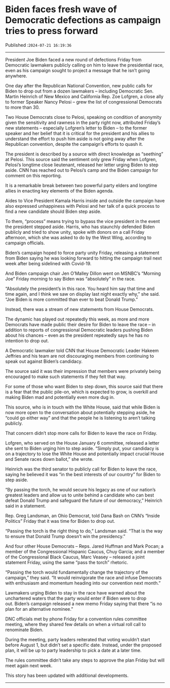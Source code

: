# Biden faces fresh wave of Democratic defections as campaign tries to press forward

Published :`2024-07-21 16:19:36`

---

President Joe Biden faced a new round of defections Friday from Democratic lawmakers publicly calling on him to leave the presidential race, even as his campaign sought to project a message that he isn’t going anywhere.

One day after the Republican National Convention, new public calls for Biden to drop out from a dozen lawmakers – including Democratic Sen. Martin Heinrich of New Mexico and California Rep. Zoe Lofgren, a close ally to former Speaker Nancy Pelosi – grew the list of congressional Democrats to more than 30.

Two House Democrats close to Pelosi, speaking on condition of anonymity given the sensitivity and rawness in the party right now, attributed Friday’s new statements – especially Lofgren’s letter to Biden – to the former speaker and her belief that it is critical for the president and his allies to understand the effort to push him aside is not going away after the Republican convention, despite the campaign’s efforts to quash it.

The president is described by a source with direct knowledge as “seething” at Pelosi. This source said the sentiment only grew Friday when Lofgren, Pelosi’s longtime close lieutenant, released her letter urging Biden to step aside. CNN has reached out to Pelosi’s camp and the Biden campaign for comment on this reporting.

It is a remarkable break between two powerful party elders and longtime allies in enacting key elements of the Biden agenda.

Aides to Vice President Kamala Harris inside and outside the campaign have also expressed unhappiness with Pelosi and her talk of a quick process to find a new candidate should Biden step aside.

To them, “process” means trying to bypass the vice president in the event the president stepped aside. Harris, who has staunchly defended Biden publicly and tried to show unity, spoke with donors on a call Friday afternoon, which she was asked to do by the West Wing, according to campaign officials.

Biden’s campaign hoped to force party unity Friday, releasing a statement from Biden saying he was looking forward to hitting the campaign trail next week after being sidelined with Covid-19.

And Biden campaign chair Jen O’Malley Dillon went on MSNBC’s “Morning Joe” Friday morning to say Biden was “absolutely” in the race.

“Absolutely the president’s in this race. You heard him say that time and time again, and I think we saw on display last night exactly why,” she said. “Joe Biden is more committed than ever to beat Donald Trump.”

Instead, there was a stream of new statements from House Democrats.

The dynamic has played out repeatedly this week, as more and more Democrats have made public their desire for Biden to leave the race – in addition to reports of congressional Democratic leaders pushing Biden about his chances – even as the president repeatedly says he has no intention to drop out.

A Democratic lawmaker told CNN that House Democratic Leader Hakeem Jeffries and his team are not discouraging members from continuing to speak out against Biden’s candidacy.

The source said it was their impression that members were privately being encouraged to make such statements if they felt that way.

For some of those who want Biden to step down, this source said that there is a fear that the public pile-on, which is expected to grow, is overkill and making Biden mad and potentially even more dug in.

This source, who is in touch with the White House, said that while Biden is now more open to the conversation about potentially stepping aside, he “could go either way” and that the people he is listening to aren’t talking publicly.

That concern didn’t stop more calls for Biden to leave the race on Friday.

Lofgren, who served on the House January 6 committee, released a letter she sent to Biden urging him to step aside. “Simply put, your candidacy is on a trajectory to lose the White House and potentially impact crucial House and Senate races down ballot,” she wrote.

Heinrich was the third senator to publicly call for Biden to leave the race, saying he believed it was “in the best interests of our country” for Biden to step aside.

“By passing the torch, he would secure his legacy as one of our nation’s greatest leaders and allow us to unite behind a candidate who can best defeat Donald Trump and safeguard the future of our democracy,” Heinrich said in a statement.

Rep. Greg Landsman, an Ohio Democrat, told Dana Bash on CNN’s “Inside Politics” Friday that it was time for Biden to drop out.

“Passing the torch is the right thing to do,” Landsman said. “That is the way to ensure that Donald Trump doesn’t win the presidency.”

And four other House Democrats – Reps. Jared Huffman and Mark Pocan; a member of the Congressional Hispanic Caucus, Chuy Garcia; and a member of the Congressional Black Caucus, Marc Veasey – released a joint statement Friday, using the same “pass the torch” rhetoric.

“Passing the torch would fundamentally change the trajectory of the campaign,” they said. “It would reinvigorate the race and infuse Democrats with enthusiasm and momentum heading into our convention next month.”

Lawmakers urging Biden to stay in the race have warned about the unchartered waters that the party would enter if Biden were to drop out. Biden’s campaign released a new memo Friday saying that there “is no plan for an alternative nominee.”

DNC officials met by phone Friday for a convention rules committee meeting, where they shared few details on when a virtual roll call to renominate Biden.

During the meeting, party leaders reiterated that voting wouldn’t start before August 1, but didn’t set a specific date. Instead, under the proposed plan, it will be up to party leadership to pick a date at a later time.

The rules committee didn’t take any steps to approve the plan Friday but will meet again next week.

This story has been updated with additional developments.

---

